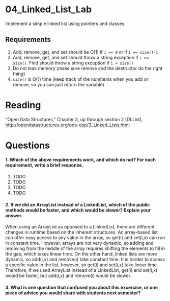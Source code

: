 04_Linked_List_Lab
==================

Implement a simple linked list using pointers and classes.

Requirements
------------

1. Add, remove, get, and set should be O(1) if `i == 0` or if `i == size()-1`
2. Add, remove, get, and set should throw a string exception if `i >= size()`. Find should throw a string exception if `i > size()`
3. Do not leak memory (make sure remove and the destructor do the right thing)
4. `size()` is O(1) time (keep track of the numItems when you add or remove, so you can just return the variable)

Reading
=======
"Open Data Structures," Chapter 3, up through section 2 (DLList), http://opendatastructures.org/ods-cpp/3_Linked_Lists.html

Questions
=========

#### 1. Which of the above requirements work, and which do not? For each requirement, write a brief response.

1. TODO
2. TODO
3. TODO
4. TODO

#### 2. If we did an ArrayList instead of a LinkedList, which of the public methods would be faster, and which would be slower? Explain your answer.
When using an ArrayList as opposed to a LinkedList, there are different changes in runtime based on the inherent structures. An array-based list can offer easy access to any value in the array, so get(i) and set(i,x) can run in constant time. However, arrays are not very dynamic, so adding and removing from the middle of the array requires shifting the elements to fill in the gap, which takes linear time.  On the other hand, linked lists are more dynamic, so add(i,x) and remove(i) take constant time. It is harder to access a specific value in the list, however, so get(i) and set(i,x) take linear time. Therefore, if we used ArrayList instead of a LinkedList, get(i) and set(i,x) would be faster, but add(i,x) and remove(i) would be slower. 
#### 3. What is one question that confused you about this excercise, or one piece of advice you would share with students next semester?
